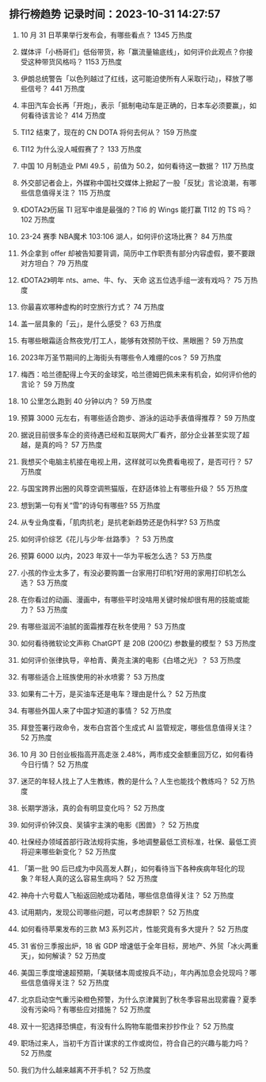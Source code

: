 
## 排行榜趋势 记录时间：2023-10-31 14:27:57
  
  1. 10 月 31 日苹果举行发布会，有哪些看点？ 1345 万热度
    
  2. 媒体评「小杨哥们」低俗带货，称「赢流量输底线」，如何评价此观点？你接受这种带货风格吗？ 1153 万热度
    
  3. 伊朗总统警告「以色列越过了红线，这可能迫使所有人采取行动」，释放了哪些信号？ 441 万热度
    
  4. 丰田汽车会长再「开炮」，表示「抵制电动车是正确的，日本车必须要赢」，如何看待该言论？ 414 万热度
    
  5. TI12 结束了，现在的 CN DOTA 将何去何从？ 159 万热度
    
  6. TI12 为什么没人喊假赛了？ 133 万热度
    
  7. 中国 10 月制造业 PMI 49.5 ，前值为 50.2，如何看待这一数据？ 117 万热度
    
  8. 外交部记者会上，外媒称中国社交媒体上掀起了一股「反犹」言论浪潮，有哪些信息值得关注？ 115 万热度
    
  9. 《DOTA2》历届 TI 冠军中谁是最强的？TI6 的 Wings 能打赢 TI12 的 TS 吗？ 102 万热度
    
  10. 23-24 赛季 NBA魔术 103:106 湖人，如何评价这场比赛？ 84 万热度
    
  11. 外企拿到 offer 却被告知要背调，简历中工作职责有部分内容虚假，要不要跟对方坦白？ 79 万热度
    
  12. 《DOTA2》明年 nts、ame、牛、fy、 天命 这五位选手组一波有戏吗？ 75 万热度
    
  13. 你最喜欢哪种虚构的时空旅行方式？ 74 万热度
    
  14. 盖一层具象的「云」，是什么感受？ 63 万热度
    
  15. 有哪些眼霜适合熬夜党/打工人，能够有效预防干纹、黑眼圈？ 59 万热度
    
  16. 2023年万圣节期间的上海街头有哪些令人难绷的cos？ 59 万热度
    
  17. 梅西：哈兰德配得上今天的金球奖，哈兰德姆巴佩未来有机会，如何评价他的言论？ 59 万热度
    
  18. 10 公里怎么跑到 40 分钟以内？ 59 万热度
    
  19. 预算 3000 元左右，有哪些适合跑步、游泳的运动手表值得推荐？ 59 万热度
    
  20. 据说目前很多车企的资待遇已经和互联网大厂看齐，部分企业甚至实现了超越，是真的吗？ 57 万热度
    
  21. 我想买个电脑主机接在电视上用，这样就可以免费看电视了，是否可行？ 57 万热度
    
  22. 与国宝跨界出圈的风尊空调熊猫版，在舒适体验上有哪些升级？ 55 万热度
    
  23. 想到第一句有关“雪”的诗句有哪些? 55 万热度
    
  24. 从专业角度看，「肌肉抗老」是抗老新趋势还是伪科学? 53 万热度
    
  25. 如何评价综艺《花儿与少年·丝路季》？ 53 万热度
    
  26. 预算 6000 以内，2023 年双十一华为平板怎么选？ 53 万热度
    
  27. 小孩的作业太多了，有没必要购置一台家用打印机?好用的家用打印机怎么选？ 53 万热度
    
  28. 在你看过的动画、漫画中，有哪些平时没啥用关键时候却很有用的技能或能力？ 53 万热度
    
  29. 有哪些滋润不油腻的面霜推荐在秋冬使用？ 53 万热度
    
  30. 如何看待微软论文声称 ChatGPT 是 20B (200亿) 参数量的模型？ 53 万热度
    
  31. 如何评价张律执导，辛柏青、黄尧主演的电影《白塔之光》？ 53 万热度
    
  32. 有哪些适合上班族使用的补水喷雾？ 53 万热度
    
  33. 如果有二十万，是买油车还是电车？理由是什么？ 52 万热度
    
  34. 有哪些外国人来了中国才知道的事情？ 52 万热度
    
  35. 拜登签署行政命令，发布白宫首个生成式 AI 监管规定，哪些信息值得关注？ 52 万热度
    
  36. 10 月 30 日创业板指高开高走涨 2.48%，两市成交金额重回万亿，如何看待今日行情？ 52 万热度
    
  37. 迷茫的年轻人找上了人生教练，教的是什么？人生也能找个教练吗？ 52 万热度
    
  38. 长期学游泳，真的会有明显变化吗？ 52 万热度
    
  39. 如何评价钟汉良、吴镇宇主演的电影《困兽》？ 52 万热度
    
  40. 社保经办领域首部行政法规将实施，多地调整最低工资标准，社保、最低工资将迎来哪些新变化？ 52 万热度
    
  41. 「第一批 90 后已成为中风高发人群」，如何看待当下各种疾病年轻化的现象？年轻人真的这么容易生病吗？ 52 万热度
    
  42. 神舟十六号载人飞船返回舱成功着陆，哪些信息值得关注？ 52 万热度
    
  43. 试用期内，发现公司哪些问题，可以考虑辞职？ 52 万热度
    
  44. 如何看待苹果发布的三款 M3 系列芯片，性能究竟有多大提升？ 52 万热度
    
  45. 31 省份三季报出炉，18 省 GDP 增速低于全年目标，房地产、外贸「冰火两重天」，如何解读？ 52 万热度
    
  46. 美国三季度增速超预期，「美联储本周或按兵不动」，年内再加息会兑现吗？哪些信息值得关注？ 52 万热度
    
  47. 北京启动空气重污染橙色预警，为什么京津冀到了秋冬季容易出现雾霾？夏季没有污染吗？有哪些应对措施？ 52 万热度
    
  48. 双十一犯选择恐惧症，有没有什么购物车能借来抄抄作业？ 52 万热度
    
  49. 职场过来人，当初千方百计谋求的工作或岗位，符合自己的兴趣与能力吗？ 52 万热度
    
  50. 我们为什么越来越离不开手机？ 52 万热度
    
